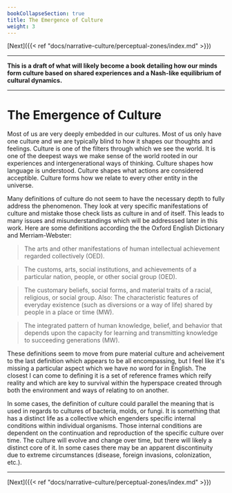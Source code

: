 ```yaml
---
bookCollapseSection: true
title: The Emergence of Culture
weight: 3
---
```


[Next]({{< ref "docs/narrative-culture/perceptual-zones/index.md" >}})

---

**This is a draft of what will likely become a book detailing how our minds form culture based on shared experiences and a Nash-like equilibrium of cultural dynamics.**

---

# The Emergence of Culture

Most of us are very deeply embedded in our cultures. Most of us only have one culture and we are typically blind to how it shapes our thoughts and feelings. Culture is one of the filters through which we see the world. It is one of the deepest ways we make sense of the world rooted in our experiences and intergenerational ways of thinking. Culture shapes how language is understood. Culture shapes what actions are considered acceptible. Culture forms how we relate to every other entity in the universe.

Many definitions of culture do not seem to have the necessary depth to fully address the phenomenon. They look at very specific manifestations of culture and mistake those check lists as culture in and of itself. This leads to many issues and misunderstandings which will be addresssed later in this work. Here are some definitions according the the Oxford English Dictionary and Merriam-Webster:

> The arts and other manifestations of human intellectual achievement regarded collectively (OED).

> The customs, arts, social institutions, and achievements of a particular nation, people, or other social group (OED).

> The customary beliefs, social forms, and material traits of a racial, religious, or social group.
> Also: The characteristic features of everyday existence (such as diversions or a way of life) shared by people in a place or time (MW).

> The integrated pattern of human knowledge, belief, and behavior that depends upon the capacity for learning and transmitting knowledge to succeeding generations (MW).

These definitions seem to move from pure material culture and acheivement to the last definition which appears to be all encompassing, but I feel like it's missing a particular aspect which we have no word for in English. The closest I can come to defining it is a set of reference frames which reify reality and which are key to survival within the hyperspace created through both the environment and ways of relating to on another.

In some cases, the definition of culture could parallel the meaning that is used in regards to cultures of bacteria, molds, or fungi. It is something that has a distinct life as a collective which engenders specific internal conditions within individual organisms. Those internal conditions are dependent on the continuation and reproduction of the specific culture over time. The culture will evolve and change over time, but there will likely a distinct core of it. In some cases there may be an apparent discontinuity due to extreme circumstances (disease, foreign invasions, colonization, etc.).



---

[Next]({{< ref "docs/narrative-culture/perceptual-zones/index.md" >}})
